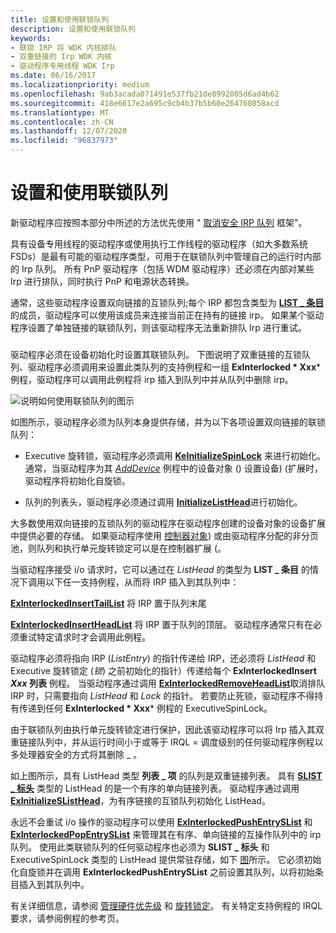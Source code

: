 ```yaml
---
title: 设置和使用联锁队列
description: 设置和使用联锁队列
keywords:
- 联锁 IRP 将 WDK 内核排队
- 双重链接的 Irp WDK 内核
- 驱动程序专用线程 WDK Irp
ms.date: 06/16/2017
ms.localizationpriority: medium
ms.openlocfilehash: 9ab3acada071491e537fb21de8992005d6ad4b62
ms.sourcegitcommit: 418e6617e2a695c9cb4b37b5b60e264760858acd
ms.translationtype: MT
ms.contentlocale: zh-CN
ms.lasthandoff: 12/07/2020
ms.locfileid: "96837973"
---
```

# <a name="setting-up-and-using-interlocked-queues"></a>设置和使用联锁队列





新驱动程序应按照本部分中所述的方法优先使用 " [取消安全 IRP 队列](cancel-safe-irp-queues.md) 框架"。

具有设备专用线程的驱动程序或使用执行工作线程的驱动程序（如大多数系统 FSDs）是最有可能的驱动程序类型，可用于在联锁队列中管理自己的运行时内部的 Irp 队列。 所有 PnP 驱动程序（包括 WDM 驱动程序）还必须在内部对某些 Irp 进行排队，同时执行 PnP 和电源状态转换。

通常，这些驱动程序设置双向链接的互锁队列;每个 IRP 都包含类型为 [**LIST \_ 条目**](/windows/win32/api/ntdef/ns-ntdef-list_entry)的成员，驱动程序可以使用该成员来连接当前正在持有的链接 irp。 如果某个驱动程序设置了单独链接的联锁队列，则该驱动程序无法重新排队 Irp 进行重试。

### <a href="" id="ddk-using-an-interlocked-queue-kg"></a>

驱动程序必须在设备初始化时设置其联锁队列。 下图说明了双重链接的互锁队列、驱动程序必须调用来设置此类队列的支持例程和一组 **ExInterlocked * Xxx*** 例程，驱动程序可以调用此例程将 irp 插入到队列中并从队列中删除 irp。

![说明如何使用联锁队列的图示](images/3intlokq.png)

如图所示，驱动程序必须为队列本身提供存储，并为以下各项设置双向链接的联锁队列：

-   Executive 旋转锁，驱动程序必须调用 [**KeInitializeSpinLock**](/windows-hardware/drivers/ddi/wdm/nf-wdm-keinitializespinlock) 来进行初始化。 通常，当驱动程序为其 [*AddDevice*](/windows-hardware/drivers/ddi/wdm/nc-wdm-driver_add_device) 例程中的设备对象 () 设置设备)  (扩展时，驱动程序将初始化自旋锁。

-   队列的列表头，驱动程序必须通过调用 [**InitializeListHead**](/windows-hardware/drivers/ddi/wdm/nf-wdm-initializelisthead)进行初始化。

大多数使用双向链接的互锁队列的驱动程序在驱动程序创建的设备对象的设备扩展中提供必要的存储。 如果驱动程序使用 [控制器对象](./introduction-to-controller-objects.md)) 或由驱动程序分配的非分页池，则队列和执行单元旋转锁定可以是在控制器扩展 (。

当驱动程序接受 i/o 请求时，它可以通过在 *ListHead* 的类型为 **LIST \_ 条目** 的情况下调用以下任一支持例程，从而将 IRP 插入到其队列中：

[**ExInterlockedInsertTailList**](/previous-versions/ff545402(v=vs.85)) 将 IRP 置于队列末尾

[**ExInterlockedInsertHeadList**](/previous-versions/ff545397(v=vs.85)) 将 IRP 置于队列的顶层。 驱动程序通常只有在必须重试特定请求时才会调用此例程。

驱动程序必须将指向 IRP (*ListEntry*) 的指针传递给 IRP，还必须将 *ListHead* 和 Executive 旋转锁定 (*锁*) 之前初始化的指针）传递给每个 **ExInterlockedInsert *Xxx* 列表** 例程。 当驱动程序通过调用 [**ExInterlockedRemoveHeadList**](/previous-versions/ff545427(v=vs.85))取消排队 IRP 时，只需要指向 *ListHead* 和 *Lock* 的指针。 若要防止死锁，驱动程序不得持有传递到任何 **ExInterlocked * Xxx*** 例程的 ExecutiveSpinLock。

由于联锁队列由执行单元旋转锁定进行保护，因此该驱动程序可以将 Irp 插入其双重链接队列中，并从运行时间小于或等于 IRQL = 调度级别的任何驱动程序例程以多处理器安全的方式将其删除 \_ 。

如上图所示，具有 ListHead 类型 **列表 \_ 项** 的队列是双重链接列表。 具有 [**SLIST \_ 标头**](./eprocess.md) 类型的 ListHead 的是一个有序的单向链接列表。 驱动程序通过调用 [**ExInitializeSListHead**](/windows-hardware/drivers/ddi/wdm/nf-wdm-initializeslisthead)，为有序链接的互锁队列初始化 ListHead。

永远不会重试 i/o 操作的驱动程序可以使用 [**ExInterlockedPushEntrySList**](/windows-hardware/drivers/ddi/wdm/nf-wdm-exinterlockedpushentryslist) 和 [**ExInterlockedPopEntrySList**](/windows-hardware/drivers/ddi/wdm/nf-wdm-exinterlockedpopentryslist) 来管理其在有序、单向链接的互操作队列中的 irp 队列。 使用此类联锁队列的任何驱动程序也必须为 **SLIST \_ 标头** 和 ExecutiveSpinLock 类型的 ListHead 提供常驻存储，如下 [图](#ddk-using-an-interlocked-queue-kg)所示。 它必须初始化自旋锁并在调用 **ExInterlockedPushEntrySList** 之前设置其队列，以将初始条目插入到其队列中。

有关详细信息，请参阅 [管理硬件优先级](managing-hardware-priorities.md) 和 [旋转锁定](./introduction-to-spin-locks.md)。 有关特定支持例程的 IRQL 要求，请参阅例程的参考页。

 

